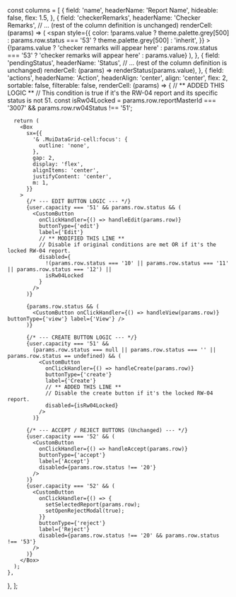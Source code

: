 const columns = [
  {
    field: 'name',
    headerName: 'Report Name',
    hideable: false,
    flex: 1.5,
  },
  {
    field: 'checkerRemarks',
    headerName: 'Checker Remarks',
    // ... (rest of the column definition is unchanged)
    renderCell: (params) => (
      <span
        style={{
          color: !params.value
            ? theme.palette.grey[500]
            : params.row.status === '53'
            ? theme.palette.grey[500]
            : 'inherit',
        }}
      >
        {!params.value
          ? 'checker remarks will appear here'
          : params.row.status === '53'
          ? 'checker remarks will appear here'
          : params.value}
      </span>
    ),
  },
  {
    field: 'pendingStatus',
    headerName: 'Status',
    // ... (rest of the column definition is unchanged)
    renderCell: (params) => renderStatus(params.value),
  },
  {
    field: 'actions',
    headerName: 'Action',
    headerAlign: 'center',
    align: 'center',
    flex: 2,
    sortable: false,
    filterable: false,
    renderCell: (params) => {
      // ** ADDED THIS LOGIC **
      // This condition is true if it's the RW-04 report and its specific status is not 51.
      const isRw04Locked =
        params.row.reportMasterId === '3007' && params.row.rw04Status !== '51';

      return (
        <Box
          sx={{
            '& .MuiDataGrid-cell:focus': {
              outline: 'none',
            },
            gap: 2,
            display: 'flex',
            alignItems: 'center',
            justifyContent: 'center',
            m: 1,
          }}
        >
          {/* --- EDIT BUTTON LOGIC --- */}
          {user.capacity === '51' && params.row.status && (
            <CustomButton
              onClickHandler={() => handleEdit(params.row)}
              buttonType={'edit'}
              label={'Edit'}
              // ** MODIFIED THIS LINE **
              // Disable if original conditions are met OR if it's the locked RW-04 report.
              disabled={
                !(params.row.status === '10' || params.row.status === '11' || params.row.status === '12') ||
                isRw04Locked
              }
            />
          )}

          {params.row.status && (
            <CustomButton onClickHandler={() => handleView(params.row)} buttonType={'view'} label={'View'} />
          )}

          {/* --- CREATE BUTTON LOGIC --- */}
          {user.capacity === '51' &&
            (params.row.status === null || params.row.status === '' || params.row.status == undefined) && (
              <CustomButton
                onClickHandler={() => handleCreate(params.row)}
                buttonType={'create'}
                label={'Create'}
                // ** ADDED THIS LINE **
                // Disable the create button if it's the locked RW-04 report.
                disabled={isRw04Locked}
              />
            )}

          {/* --- ACCEPT / REJECT BUTTONS (Unchanged) --- */}
          {user.capacity === '52' && (
            <CustomButton
              onClickHandler={() => handleAccept(params.row)}
              buttonType={'accept'}
              label={'Accept'}
              disabled={params.row.status !== '20'}
            />
          )}
          {user.capacity === '52' && (
            <CustomButton
              onClickHandler={() => {
                setSelectedReport(params.row);
                setOpenRejectModal(true);
              }}
              buttonType={'reject'}
              label={'Reject'}
              disabled={params.row.status !== '20' && params.row.status !== '53'}
            />
          )}
        </Box>
      );
    },
  },
];
